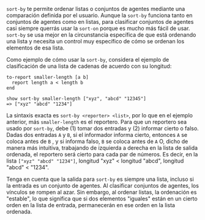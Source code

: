 ﻿`sort-by` te permite ordenar listas o conjuntos de agentes mediante una comparación definida por el usuario. Aunque la `sort-by` funciona tanto en conjuntos de agentes como en listas, para clasificar conjuntos de agentes casi siempre querrás usar la `sort-on` porque es mucho más fácil de usar. `sort-by` se usa mejor en la circunstancia específica de que está ordenando una lista y necesita un control muy específico de cómo se ordenan los elementos de esa lista.

Como ejemplo de cómo usar la `sort-by`, considera el ejemplo de clasificación de una lista de cadenas de acuerdo con su longitud: 

```
to-report smaller-length [a b]
  report length a < length b
end

show sort-by smaller-length ["xyz", "abcd" "12345"]
=> ["xyz" "abcd" "1234"]
```
La sintaxis exacta es `sort-by <reporter> <list>`, por lo que en el ejemplo anterior, más `smaller-length` es el reportero. Para que un reportero sea usado por `sort-by`, debe (1) tomar dos entradas y (2) informar cierto o falso. Dadas dos entradas `A` y `B`, si el informador informa cierto, entonces `A` se coloca antes de `B` , y si informa falso, `B` se coloca antes de `A` O, dicho de manera más intuitiva, trabajando de izquierda a derecha en la lista de salida ordenada, el reportero será cierto para cada par de números. Es decir, en la lista `["xyz" "abcd" "1234"]`, longitud "xyz" < longitud "abcd", longitud "abcd" < "1234".

Tenga en cuenta que la salida para `sort-by` es siempre una lista, incluso si la entrada es un conjunto de agentes. Al clasificar conjuntos de agentes, los vínculos se rompen al azar. Sin embargo, al ordenar listas, la ordenación es "estable", lo que significa que si dos elementos "iguales" están en un cierto orden en la lista de entrada, permanecerán en ese orden en la lista ordenada.